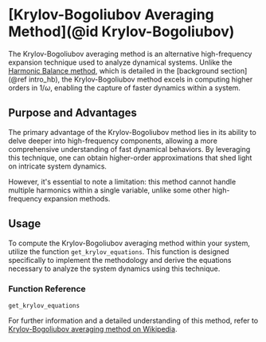 # [Krylov-Bogoliubov Averaging Method](@id Krylov-Bogoliubov)

The Krylov-Bogoliubov averaging method is an alternative high-frequency expansion technique used to analyze dynamical systems. Unlike the [Harmonic Balance method](https://en.wikipedia.org/wiki/Harmonic_balance), which is detailed in the [background section](@ref intro_hb), the Krylov-Bogoliubov method excels in computing higher orders in $1/\omega$, enabling the capture of faster dynamics within a system.

## Purpose and Advantages

The primary advantage of the Krylov-Bogoliubov method lies in its ability to delve deeper into high-frequency components, allowing a more comprehensive understanding of fast dynamical behaviors. By leveraging this technique, one can obtain higher-order approximations that shed light on intricate system dynamics.

However, it's essential to note a limitation: this method cannot handle multiple harmonics within a single variable, unlike some other high-frequency expansion methods.

## Usage

To compute the Krylov-Bogoliubov averaging method within your system, utilize the function `get_krylov_equations`. This function is designed specifically to implement the methodology and derive the equations necessary to analyze the system dynamics using this technique.

### Function Reference

```@docs; canonical=false
get_krylov_equations
```

For further information and a detailed understanding of this method, refer to [Krylov-Bogoliubov averaging method on Wikipedia](https://en.wikipedia.org/wiki/Krylov%E2%80%93Bogoliubov_averaging_method).
